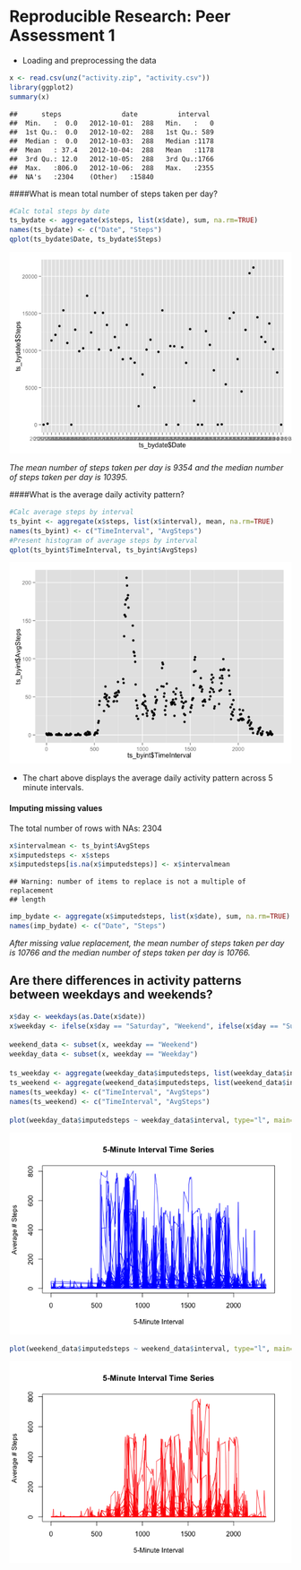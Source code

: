 # Reproducible Research: Peer Assessment 1

- Loading and preprocessing the data

```r
x <- read.csv(unz("activity.zip", "activity.csv"))
library(ggplot2)
summary(x)
```

```
##      steps               date          interval   
##  Min.   :  0.0   2012-10-01:  288   Min.   :   0  
##  1st Qu.:  0.0   2012-10-02:  288   1st Qu.: 589  
##  Median :  0.0   2012-10-03:  288   Median :1178  
##  Mean   : 37.4   2012-10-04:  288   Mean   :1178  
##  3rd Qu.: 12.0   2012-10-05:  288   3rd Qu.:1766  
##  Max.   :806.0   2012-10-06:  288   Max.   :2355  
##  NA's   :2304    (Other)   :15840
```

####What is mean total number of steps taken per day?  


```r
#Calc total steps by date
ts_bydate <- aggregate(x$steps, list(x$date), sum, na.rm=TRUE)
names(ts_bydate) <- c("Date", "Steps")
qplot(ts_bydate$Date, ts_bydate$Steps)
```

![plot of chunk total_steps_by_date](./PA1_template_files/figure-html/total_steps_by_date.png) 
 
*The mean number of steps taken per day is
9354 and the median number of steps taken per day is
10395.*

####What is the average daily activity pattern?


```r
#Calc average steps by interval
ts_byint <- aggregate(x$steps, list(x$interval), mean, na.rm=TRUE)
names(ts_byint) <- c("TimeInterval", "AvgSteps")
#Present histogram of average steps by interval
qplot(ts_byint$TimeInterval, ts_byint$AvgSteps)
```

![plot of chunk total_steps_by_interval](./PA1_template_files/figure-html/total_steps_by_interval.png) 

- The chart above displays the average daily activity pattern across 5 minute intervals.

#### Imputing missing values

The total number of rows with NAs: 2304


```r
x$intervalmean <- ts_byint$AvgSteps
x$imputedsteps <- x$steps
x$imputedsteps[is.na(x$imputedsteps)] <- x$intervalmean
```

```
## Warning: number of items to replace is not a multiple of replacement
## length
```

```r
imp_bydate <- aggregate(x$imputedsteps, list(x$date), sum, na.rm=TRUE)
names(imp_bydate) <- c("Date", "Steps")
```

*After missing value replacement, the mean number of steps taken per day is
10766 and the median number of steps taken per day is
10766.*



## Are there differences in activity patterns between weekdays and weekends?


```r
x$day <- weekdays(as.Date(x$date))
x$weekday <- ifelse(x$day == "Saturday", "Weekend", ifelse(x$day == "Sunday", "Weekend", "Weekday"))

weekend_data <- subset(x, weekday == "Weekend")
weekday_data <- subset(x, weekday == "Weekday")

ts_weekday <- aggregate(weekday_data$imputedsteps, list(weekday_data$interval), mean, na.rm=TRUE)
ts_weekend <- aggregate(weekend_data$imputedsteps, list(weekend_data$interval), mean, na.rm=TRUE)
names(ts_weekday) <- c("TimeInterval", "AvgSteps")
names(ts_weekend) <- c("TimeInterval", "AvgSteps")

plot(weekday_data$imputedsteps ~ weekday_data$interval, type="l", main="5-Minute Interval Time Series", ylab="Average # Steps", xlab="5-Minute Interval", col="blue")
```

![plot of chunk weekdays_weekends](./PA1_template_files/figure-html/weekdays_weekends1.png) 

```r
plot(weekend_data$imputedsteps ~ weekend_data$interval, type="l", main="5-Minute Interval Time Series", ylab="Average # Steps", xlab="5-Minute Interval", col="red")
```

![plot of chunk weekdays_weekends](./PA1_template_files/figure-html/weekdays_weekends2.png) 
